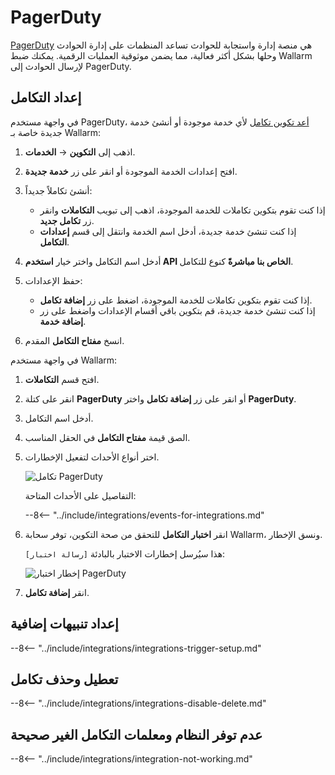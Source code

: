 [رابط-توثيق-pagerduty]: https://support.pagerduty.com/docs/services-and-integrations

#   PagerDuty

[PagerDuty](https://www.pagerduty.com/) هي منصة إدارة واستجابة للحوادث تساعد المنظمات على إدارة الحوادث وحلها بشكل أكثر فعالية، مما يضمن موثوقية العمليات الرقمية. يمكنك ضبط Wallarm لإرسال الحوادث إلى PagerDuty.

##  إعداد التكامل

في واجهة مستخدم PagerDuty، [أعد تكوين تكامل][رابط-توثيق-pagerduty] لأي خدمة موجودة أو أنشئ خدمة جديدة خاصة بـ Wallarm:

1. اذهب إلى **التكوين** → **الخدمات**.
2. افتح إعدادات الخدمة الموجودة أو انقر على زر **خدمة جديدة**.
3. أنشئ تكاملاً جديداً:

    *   إذا كنت تقوم بتكوين تكاملات للخدمة الموجودة، اذهب إلى تبويب **التكاملات** وانقر زر **تكامل جديد**.
    *   إذا كنت تنشئ خدمة جديدة، أدخل اسم الخدمة وانتقل إلى قسم **إعدادات التكامل**.
4. أدخل اسم التكامل واختر خيار **استخدم API الخاص بنا مباشرةً** كنوع للتكامل.
5. حفظ الإعدادات:

    *   إذا كنت تقوم بتكوين تكاملات للخدمة الموجودة، اضغط على زر **إضافة تكامل**.
    *   إذا كنت تنشئ خدمة جديدة، قم بتكوين باقي أقسام الإعدادات واضغط على زر **إضافة خدمة**.
    
5. انسخ **مفتاح التكامل** المقدم.

في واجهة مستخدم Wallarm:

1. افتح قسم **التكاملات**.
1. انقر على كتلة **PagerDuty** أو انقر على زر **إضافة تكامل** واختر **PagerDuty**. 
1. أدخل اسم التكامل.
1. الصق قيمة **مفتاح التكامل** في الحقل المناسب.
1. اختر أنواع الأحداث لتفعيل الإخطارات.

    ![تكامل PagerDuty](../../../images/user-guides/settings/integrations/add-pagerduty-integration.png)

    التفاصيل على الأحداث المتاحة:
      
    --8<-- "../include/integrations/events-for-integrations.md"

1. انقر **اختبار التكامل** للتحقق من صحة التكوين، توفر سحابة Wallarm، ونسق الإخطار.

    هذا سيُرسل إخطارات الاختبار بالبادئة `[رسالة اختبار]`:

    ![إخطار اختبار PagerDuty](../../../images/user-guides/settings/integrations/test-pagerduty-scope-changed.png)

1. انقر **إضافة تكامل**.

## إعداد تنبيهات إضافية

--8<-- "../include/integrations/integrations-trigger-setup.md"

## تعطيل وحذف تكامل

--8<-- "../include/integrations/integrations-disable-delete.md"

## عدم توفر النظام ومعلمات التكامل الغير صحيحة

--8<-- "../include/integrations/integration-not-working.md"